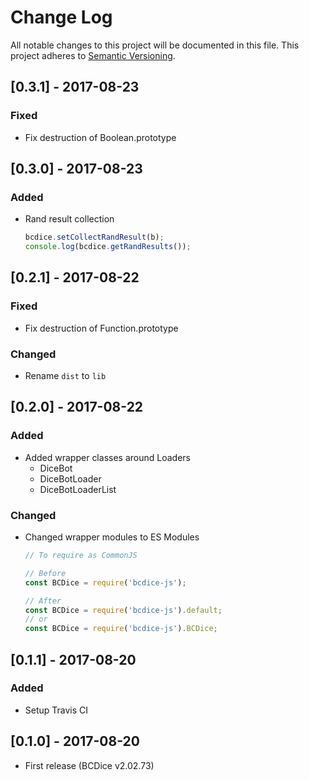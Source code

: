 # Change Log
All notable changes to this project will be documented in this file.
This project adheres to [Semantic Versioning](http://semver.org/).

## [0.3.1] - 2017-08-23
### Fixed
- Fix destruction of Boolean.prototype

## [0.3.0] - 2017-08-23
### Added
- Rand result collection
    ```js
    bcdice.setCollectRandResult(b);
    console.log(bcdice.getRandResults());
    ```

## [0.2.1] - 2017-08-22
### Fixed
- Fix destruction of Function.prototype
### Changed
- Rename `dist` to `lib`

## [0.2.0] - 2017-08-22
### Added
- Added wrapper classes around Loaders
    - DiceBot
    - DiceBotLoader
    - DiceBotLoaderList
### Changed
- Changed wrapper modules to ES Modules
    ```js
    // To require as CommonJS

    // Before
    const BCDice = require('bcdice-js');

    // After
    const BCDice = require('bcdice-js').default;
    // or
    const BCDice = require('bcdice-js').BCDice;
    ```

## [0.1.1] - 2017-08-20
### Added
- Setup Travis CI

## [0.1.0] - 2017-08-20
- First release (BCDice v2.02.73)
